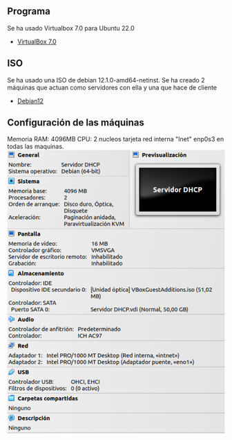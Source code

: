 ## Programa
Se ha usado Virtualbox 7.0 para Ubuntu 22.0

- [VirtualBox 7.0](https://download.virtualbox.org/virtualbox/7.0.10/virtualbox-7.0_7.0.10-158379~Ubuntu~jammy_amd64.deb)

## ISO
Se ha usado una ISO de debian 12.1.0-amd64-netinst. Se ha creado 2 máquinas que actuan como servidores con ella y una que hace de cliente

- [Debian12](https://cdimage.debian.org/debian-cd/current/amd64/iso-cd/debian-12.2.0-amd64-netinst.iso)

## Configuración de las máquinas
Memoria RAM: 4096MB
CPU: 2 nucleos
tarjeta red interna "Inet" enp0s3 en todas las maquinas.
![Conf](Imagenes/Conf-vb.png)
